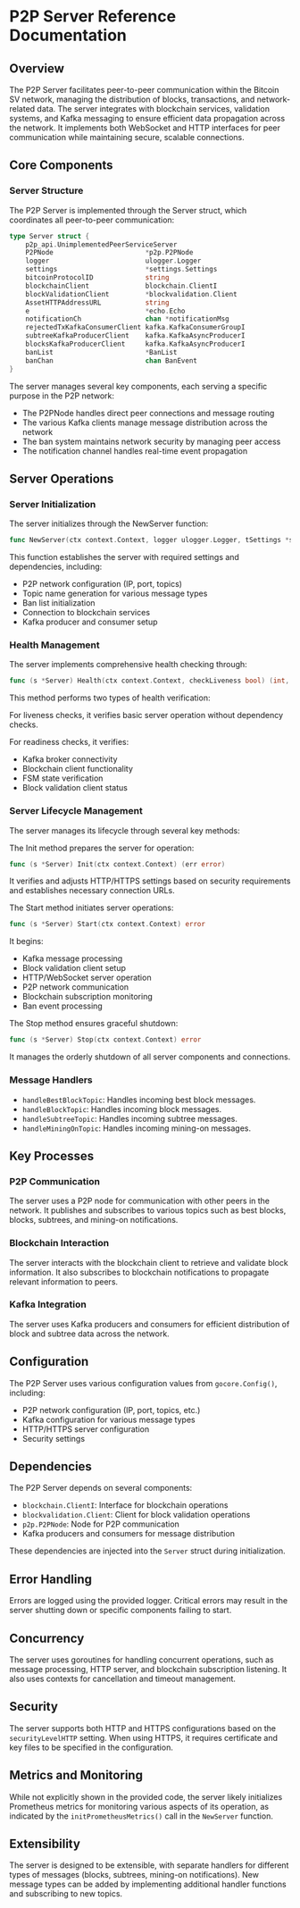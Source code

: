 # P2P Server Reference Documentation

## Overview

The P2P Server facilitates peer-to-peer communication within the Bitcoin SV network, managing the distribution of blocks, transactions, and network-related data. The server integrates with blockchain services, validation systems, and Kafka messaging to ensure efficient data propagation across the network. It implements both WebSocket and HTTP interfaces for peer communication while maintaining secure, scalable connections.

## Core Components

### Server Structure

The P2P Server is implemented through the Server struct, which coordinates all peer-to-peer communication:

```go
type Server struct {
    p2p_api.UnimplementedPeerServiceServer
    P2PNode                       *p2p.P2PNode
    logger                        ulogger.Logger
    settings                      *settings.Settings
    bitcoinProtocolID             string
    blockchainClient              blockchain.ClientI
    blockValidationClient         *blockvalidation.Client
    AssetHTTPAddressURL           string
    e                             *echo.Echo
    notificationCh                chan *notificationMsg
    rejectedTxKafkaConsumerClient kafka.KafkaConsumerGroupI
    subtreeKafkaProducerClient    kafka.KafkaAsyncProducerI
    blocksKafkaProducerClient     kafka.KafkaAsyncProducerI
    banList                       *BanList
    banChan                       chan BanEvent
}
```

The server manages several key components, each serving a specific purpose in the P2P network:
- The P2PNode handles direct peer connections and message routing
- The various Kafka clients manage message distribution across the network
- The ban system maintains network security by managing peer access
- The notification channel handles real-time event propagation

## Server Operations

### Server Initialization

The server initializes through the NewServer function:

```go
func NewServer(ctx context.Context, logger ulogger.Logger, tSettings *settings.Settings, blockchainClient blockchain.ClientI, rejectedTxKafkaConsumerClient kafka.KafkaConsumerGroupI, subtreeKafkaProducerClient kafka.KafkaAsyncProducerI, blocksKafkaProducerClient kafka.KafkaAsyncProducerI) (*Server, error)
```

This function establishes the server with required settings and dependencies, including:
- P2P network configuration (IP, port, topics)
- Topic name generation for various message types
- Ban list initialization
- Connection to blockchain services
- Kafka producer and consumer setup

### Health Management

The server implements comprehensive health checking through:

```go
func (s *Server) Health(ctx context.Context, checkLiveness bool) (int, string, error)
```

This method performs two types of health verification:

For liveness checks, it verifies basic server operation without dependency checks.

For readiness checks, it verifies:
- Kafka broker connectivity
- Blockchain client functionality
- FSM state verification
- Block validation client status

### Server Lifecycle Management

The server manages its lifecycle through several key methods:

The Init method prepares the server for operation:
```go
func (s *Server) Init(ctx context.Context) (err error)
```
It verifies and adjusts HTTP/HTTPS settings based on security requirements and establishes necessary connection URLs.

The Start method initiates server operations:
```go
func (s *Server) Start(ctx context.Context) error
```
It begins:
- Kafka message processing
- Block validation client setup
- HTTP/WebSocket server operation
- P2P network communication
- Blockchain subscription monitoring
- Ban event processing

The Stop method ensures graceful shutdown:
```go
func (s *Server) Stop(ctx context.Context) error
```
It manages the orderly shutdown of all server components and connections.


### Message Handlers

- `handleBestBlockTopic`: Handles incoming best block messages.
- `handleBlockTopic`: Handles incoming block messages.
- `handleSubtreeTopic`: Handles incoming subtree messages.
- `handleMiningOnTopic`: Handles incoming mining-on messages.

## Key Processes

### P2P Communication

The server uses a P2P node for communication with other peers in the network. It publishes and subscribes to various topics such as best blocks, blocks, subtrees, and mining-on notifications.

### Blockchain Interaction

The server interacts with the blockchain client to retrieve and validate block information. It also subscribes to blockchain notifications to propagate relevant information to peers.

### Kafka Integration

The server uses Kafka producers and consumers for efficient distribution of block and subtree data across the network.

## Configuration

The P2P Server uses various configuration values from `gocore.Config()`, including:

- P2P network configuration (IP, port, topics, etc.)
- Kafka configuration for various message types
- HTTP/HTTPS server configuration
- Security settings

## Dependencies

The P2P Server depends on several components:

- `blockchain.ClientI`: Interface for blockchain operations
- `blockvalidation.Client`: Client for block validation operations
- `p2p.P2PNode`: Node for P2P communication
- Kafka producers and consumers for message distribution

These dependencies are injected into the `Server` struct during initialization.

## Error Handling

Errors are logged using the provided logger. Critical errors may result in the server shutting down or specific components failing to start.

## Concurrency

The server uses goroutines for handling concurrent operations, such as message processing, HTTP server, and blockchain subscription listening. It also uses contexts for cancellation and timeout management.

## Security

The server supports both HTTP and HTTPS configurations based on the `securityLevelHTTP` setting. When using HTTPS, it requires certificate and key files to be specified in the configuration.

## Metrics and Monitoring

While not explicitly shown in the provided code, the server likely initializes Prometheus metrics for monitoring various aspects of its operation, as indicated by the `initPrometheusMetrics()` call in the `NewServer` function.

## Extensibility

The server is designed to be extensible, with separate handlers for different types of messages (blocks, subtrees, mining-on notifications). New message types can be added by implementing additional handler functions and subscribing to new topics.
